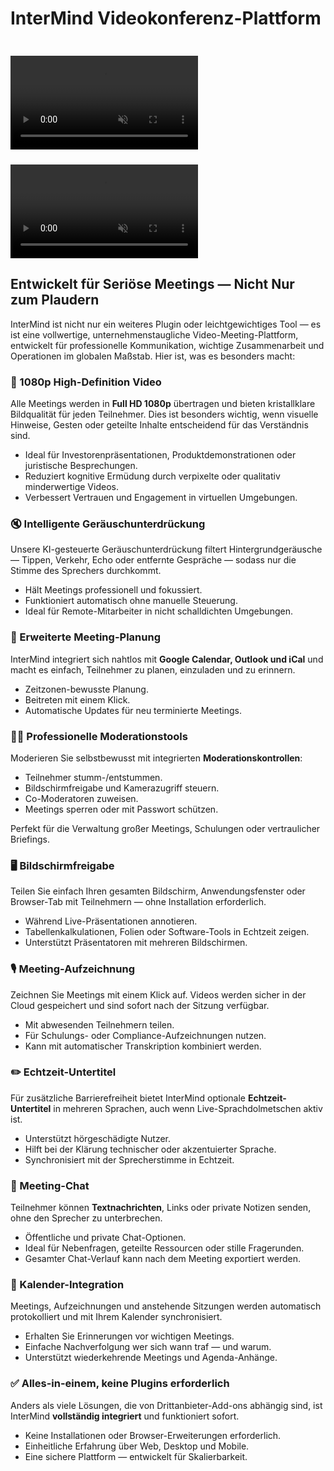 # InterMind Videokonferenz-Plattform

<video  autoplay muted playsinline style="margin-top: 24px" class="light-only">
  <source src="/video-meeting-platform-1d.mp4" type="video/mp4">
</video>
<video  autoplay muted playsinline style="margin-top: 24px" class="dark-only">
  <source src="/video-meeting-platform-1l.mp4" type="video/mp4">
</video>

## Entwickelt für Seriöse Meetings — Nicht Nur zum Plaudern

InterMind ist nicht nur ein weiteres Plugin oder leichtgewichtiges Tool — es ist eine vollwertige, unternehmenstaugliche Video-Meeting-Plattform, entwickelt für professionelle Kommunikation, wichtige Zusammenarbeit und Operationen im globalen Maßstab. Hier ist, was es besonders macht:

### 🎥 1080p High-Definition Video

Alle Meetings werden in **Full HD 1080p** übertragen und bieten kristallklare Bildqualität für jeden Teilnehmer. Dies ist besonders wichtig, wenn visuelle Hinweise, Gesten oder geteilte Inhalte entscheidend für das Verständnis sind.

- Ideal für Investorenpräsentationen, Produktdemonstrationen oder juristische Besprechungen.
- Reduziert kognitive Ermüdung durch verpixelte oder qualitativ minderwertige Videos.
- Verbessert Vertrauen und Engagement in virtuellen Umgebungen.

### 🔇 Intelligente Geräuschunterdrückung

Unsere KI-gesteuerte Geräuschunterdrückung filtert Hintergrundgeräusche — Tippen, Verkehr, Echo oder entfernte Gespräche — sodass nur die Stimme des Sprechers durchkommt.

- Hält Meetings professionell und fokussiert.
- Funktioniert automatisch ohne manuelle Steuerung.
- Ideal für Remote-Mitarbeiter in nicht schalldichten Umgebungen.

### 📅 Erweiterte Meeting-Planung

InterMind integriert sich nahtlos mit **Google Calendar, Outlook und iCal** und macht es einfach, Teilnehmer zu planen, einzuladen und zu erinnern.

- Zeitzonen-bewusste Planung.
- Beitreten mit einem Klick.
- Automatische Updates für neu terminierte Meetings.

### 🧑‍⚖️ Professionelle Moderationstools

Moderieren Sie selbstbewusst mit integrierten **Moderationskontrollen**:

- Teilnehmer stumm-/entstummen.
- Bildschirmfreigabe und Kamerazugriff steuern.
- Co-Moderatoren zuweisen.
- Meetings sperren oder mit Passwort schützen.

Perfekt für die Verwaltung großer Meetings, Schulungen oder vertraulicher Briefings.

### 🖥️ Bildschirmfreigabe

Teilen Sie einfach Ihren gesamten Bildschirm, Anwendungsfenster oder Browser-Tab mit Teilnehmern — ohne Installation erforderlich.

- Während Live-Präsentationen annotieren.
- Tabellenkalkulationen, Folien oder Software-Tools in Echtzeit zeigen.
- Unterstützt Präsentatoren mit mehreren Bildschirmen.

### 🎙️ Meeting-Aufzeichnung

Zeichnen Sie Meetings mit einem Klick auf. Videos werden sicher in der Cloud gespeichert und sind sofort nach der Sitzung verfügbar.

- Mit abwesenden Teilnehmern teilen.
- Für Schulungs- oder Compliance-Aufzeichnungen nutzen.
- Kann mit automatischer Transkription kombiniert werden.

### ✏️ Echtzeit-Untertitel

Für zusätzliche Barrierefreiheit bietet InterMind optionale **Echtzeit-Untertitel** in mehreren Sprachen, auch wenn Live-Sprachdolmetschen aktiv ist.

- Unterstützt hörgeschädigte Nutzer.
- Hilft bei der Klärung technischer oder akzentuierter Sprache.
- Synchronisiert mit der Sprecherstimme in Echtzeit.

### 💬 Meeting-Chat

Teilnehmer können **Textnachrichten**, Links oder private Notizen senden, ohne den Sprecher zu unterbrechen.

- Öffentliche und private Chat-Optionen.
- Ideal für Nebenfragen, geteilte Ressourcen oder stille Fragerunden.
- Gesamter Chat-Verlauf kann nach dem Meeting exportiert werden.

### 📆 Kalender-Integration

Meetings, Aufzeichnungen und anstehende Sitzungen werden automatisch protokolliert und mit Ihrem Kalender synchronisiert.

- Erhalten Sie Erinnerungen vor wichtigen Meetings.
- Einfache Nachverfolgung wer sich wann traf — und warum.
- Unterstützt wiederkehrende Meetings und Agenda-Anhänge.

### ✅ Alles-in-einem, keine Plugins erforderlich

Anders als viele Lösungen, die von Drittanbieter-Add-ons abhängig sind, ist InterMind **vollständig integriert** und funktioniert sofort.

- Keine Installationen oder Browser-Erweiterungen erforderlich.
- Einheitliche Erfahrung über Web, Desktop und Mobile.
- Eine sichere Plattform — entwickelt für Skalierbarkeit.